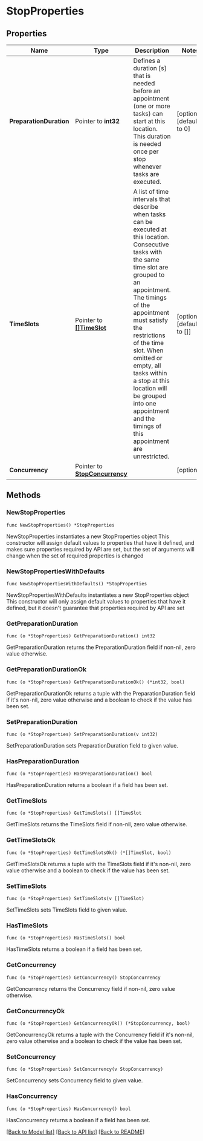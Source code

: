 # StopProperties

## Properties

Name | Type | Description | Notes
------------ | ------------- | ------------- | -------------
**PreparationDuration** | Pointer to **int32** | Defines a duration [s] that is needed before an appointment (one or more tasks) can start at this location. This duration is needed once per stop whenever tasks are executed. | [optional] [default to 0]
**TimeSlots** | Pointer to [**[]TimeSlot**](TimeSlot.md) | A list of time intervals that describe when tasks can be executed at this location. Consecutive tasks with the same time slot are grouped to an appointment. The timings of the appointment must satisfy the restrictions of the time slot. When omitted or empty, all tasks within a stop at this location will be grouped into one appointment and the timings of this appointment are unrestricted. | [optional] [default to []]
**Concurrency** | Pointer to [**StopConcurrency**](StopConcurrency.md) |  | [optional] 

## Methods

### NewStopProperties

`func NewStopProperties() *StopProperties`

NewStopProperties instantiates a new StopProperties object
This constructor will assign default values to properties that have it defined,
and makes sure properties required by API are set, but the set of arguments
will change when the set of required properties is changed

### NewStopPropertiesWithDefaults

`func NewStopPropertiesWithDefaults() *StopProperties`

NewStopPropertiesWithDefaults instantiates a new StopProperties object
This constructor will only assign default values to properties that have it defined,
but it doesn't guarantee that properties required by API are set

### GetPreparationDuration

`func (o *StopProperties) GetPreparationDuration() int32`

GetPreparationDuration returns the PreparationDuration field if non-nil, zero value otherwise.

### GetPreparationDurationOk

`func (o *StopProperties) GetPreparationDurationOk() (*int32, bool)`

GetPreparationDurationOk returns a tuple with the PreparationDuration field if it's non-nil, zero value otherwise
and a boolean to check if the value has been set.

### SetPreparationDuration

`func (o *StopProperties) SetPreparationDuration(v int32)`

SetPreparationDuration sets PreparationDuration field to given value.

### HasPreparationDuration

`func (o *StopProperties) HasPreparationDuration() bool`

HasPreparationDuration returns a boolean if a field has been set.

### GetTimeSlots

`func (o *StopProperties) GetTimeSlots() []TimeSlot`

GetTimeSlots returns the TimeSlots field if non-nil, zero value otherwise.

### GetTimeSlotsOk

`func (o *StopProperties) GetTimeSlotsOk() (*[]TimeSlot, bool)`

GetTimeSlotsOk returns a tuple with the TimeSlots field if it's non-nil, zero value otherwise
and a boolean to check if the value has been set.

### SetTimeSlots

`func (o *StopProperties) SetTimeSlots(v []TimeSlot)`

SetTimeSlots sets TimeSlots field to given value.

### HasTimeSlots

`func (o *StopProperties) HasTimeSlots() bool`

HasTimeSlots returns a boolean if a field has been set.

### GetConcurrency

`func (o *StopProperties) GetConcurrency() StopConcurrency`

GetConcurrency returns the Concurrency field if non-nil, zero value otherwise.

### GetConcurrencyOk

`func (o *StopProperties) GetConcurrencyOk() (*StopConcurrency, bool)`

GetConcurrencyOk returns a tuple with the Concurrency field if it's non-nil, zero value otherwise
and a boolean to check if the value has been set.

### SetConcurrency

`func (o *StopProperties) SetConcurrency(v StopConcurrency)`

SetConcurrency sets Concurrency field to given value.

### HasConcurrency

`func (o *StopProperties) HasConcurrency() bool`

HasConcurrency returns a boolean if a field has been set.


[[Back to Model list]](../README.md#documentation-for-models) [[Back to API list]](../README.md#documentation-for-api-endpoints) [[Back to README]](../README.md)



